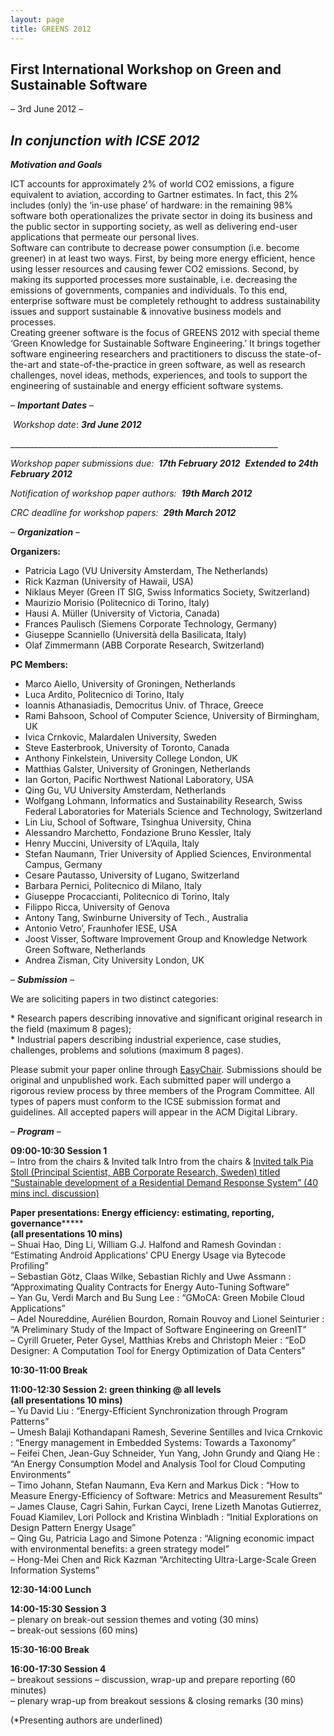 ```yaml
---
layout: page
title: GREENS 2012
---
```



First International Workshop on Green and Sustainable Software
--------------------------------------------------------------

– 3rd June 2012 –

_**In conjunction with ICSE 2012**_
-----------------------------------------------------------------------------------------------------------------------------------------

_**Motivation and Goals**_

ICT accounts for approximately 2% of world CO2 emissions, a figure equivalent to aviation, according to Gartner estimates. In fact, this 2% includes (only) the ‘in-use phase’ of hardware: in the remaining 98% software both operationalizes the private sector in doing its business and the public sector in supporting society, as well as delivering end-user applications that permeate our personal lives.  
Software can contribute to decrease power consumption (i.e. become greener) in at least two ways. First, by being more energy efficient, hence using lesser resources and causing fewer CO2 emissions. Second, by making its supported processes more sustainable, i.e. decreasing the emissions of governments, companies and individuals. To this end, enterprise software must be completely rethought to address sustainability issues and support sustainable & innovative business models and processes.  
Creating greener software is the focus of GREENS 2012 with special theme ‘Green Knowledge for Sustainable Software Engineering.’ It brings together software engineering researchers and practitioners to discuss the state-of-the-art and state-of-the-practice in green software, as well as research challenges, novel ideas, methods, experiences, and tools to support the engineering of sustainable and energy efficient software systems.

– _**Important Dates**_ –

 _Workshop date_: **_3rd June 2012_**

\_\_\_\_\_\_\_\_\_\_\_\_\_\_\_\_\_\_\_\_\_\_\_\_\_\_\_\_\_\_\_\_\_\_\_\_\_\_\_\_\_\_\_\_\_\_\_\_\_\_\_\_\_\_\_\_\_\_\_\_\_\_\_\_\_\_\_

_Workshop paper submissions due:  **17th February 2012**  **Extended to 24th February 2012**_

_Notification of workshop paper authors:  **19th March 2012**_

_CRC deadline for workshop papers:  **29th March 2012**_

– _**Organization**_ –

**Organizers:**

*   Patricia Lago (VU University Amsterdam, The Netherlands)
*   Rick Kazman (University of Hawaii, USA)
*   Niklaus Meyer (Green IT SIG, Swiss Informatics Society, Switzerland)
*   Maurizio Morisio (Politecnico di Torino, Italy)
*   Hausi A. Müller (University of Victoria, Canada)
*   Frances Paulisch (Siemens Corporate Technology, Germany)
*   Giuseppe Scanniello (Università della Basilicata, Italy)
*   Olaf Zimmermann (ABB Corporate Research, Switzerland)

**PC Members:**

*   Marco Aiello, University of Groningen, Netherlands
*   Luca Ardito, Politecnico di Torino, Italy
*   Ioannis Athanasiadis, Democritus Univ. of Thrace, Greece
*   Rami Bahsoon, School of Computer Science, University of Birmingham, UK
*   Ivica Crnkovic, Malardalen University, Sweden
*   Steve Easterbrook, University of Toronto, Canada
*   Anthony Finkelstein, University College London, UK
*   Matthias Galster, University of Groningen, Netherlands
*   Ian Gorton, Pacific Northwest National Laboratory, USA
*   Qing Gu, VU University Amsterdam, Netherlands
*   Wolfgang Lohmann, Informatics and Sustainability Research, Swiss Federal Laboratories for Materials Science and Technology, Switzerland
*   Lin Liu, School of Software, Tsinghua University, China
*   Alessandro Marchetto, Fondazione Bruno Kessler, Italy
*   Henry Muccini, University of L’Aquila, Italy
*   Stefan Naumann, Trier University of Applied Sciences, Environmental Campus, Germany
*   Cesare Pautasso, University of Lugano, Switzerland
*   Barbara Pernici, Politecnico di Milano, Italy
*   Giuseppe Procaccianti, Politecnico di Torino, Italy
*   Filippo Ricca, University of Genova
*   Antony Tang, Swinburne University of Tech., Australia
*   Antonio Vetro’, Fraunhofer IESE, USA
*   Joost Visser, Software Improvement Group and Knowledge Network Green Software, Netherlands
*   Andrea Zisman, City University London, UK

– _**Submission**_ –

We are soliciting papers in two distinct categories:

\* Research papers describing innovative and significant original research in the field (maximum 8 pages);  
\* Industrial papers describing industrial experience, case studies, challenges, problems and solutions (maximum 8 pages).

Please submit your paper online through [EasyChair](https://www.easychair.org/conferences/?conf=greens2012). Submissions should be original and unpublished work. Each submitted paper will undergo a rigorous review process by three members of the Program Committee. All types of papers must conform to the ICSE submission format and guidelines. All accepted papers will appear in the ACM Digital Library.

– _**Program**_ –

**09:00-10:30 Session 1**  
– Intro from the chairs & Invited talk Intro from the chairs & [Invited talk Pia Stoll (Principal Scientist, ABB Corporate Research, Sweden) titled “Sustainable development of a Residential Demand Response System” (40 mins incl. discussion)](http://greens.cs.vu.nl/previousEditionsOLD/KeyNotePiaStoll.pdf "Keynote Abstract")

**Paper presentations: Energy efficiency: estimating, reporting, governance****\***  
**(all presentations 10 mins)**  
– Shuai Hao, Ding Li, William G.J. Halfond and Ramesh Govindan : “Estimating Android Applications’ CPU Energy Usage via Bytecode Profiling”  
– Sebastian Götz, Claas Wilke, Sebastian Richly and Uwe Assmann : “Approximating Quality Contracts for Energy Auto-Tuning Software”  
– Yan Gu, Verdi March and Bu Sung Lee : “GMoCA: Green Mobile Cloud Applications”  
– Adel Noureddine, Aurélien Bourdon, Romain Rouvoy and Lionel Seinturier : “A Preliminary Study of the Impact of Software Engineering on GreenIT”  
– Cyrill Grueter, Peter Gysel, Matthias Krebs and Christoph Meier : “EoD Designer: A Computation Tool for Energy Optimization of Data Centers”

**10:30-11:00 Break**

**11:00-12:30 Session 2: green thinking @ all levels**  
**(all presentations 10 mins)**  
– Yu David Liu : “Energy-Efficient Synchronization through Program Patterns”  
– Umesh Balaji Kothandapani Ramesh, Severine Sentilles and Ivica Crnkovic : “Energy management in Embedded Systems: Towards a Taxonomy”  
– Feifei Chen, Jean-Guy Schneider, Yun Yang, John Grundy and Qiang He : “An Energy Consumption Model and Analysis Tool for Cloud Computing Environments”  
– Timo Johann, Stefan Naumann, Eva Kern and Markus Dick : “How to Measure Energy-Efficiency of Software: Metrics and Measurement Results”  
– James Clause, Cagri Sahin, Furkan Cayci, Irene Lizeth Manotas Gutierrez, Fouad Kiamilev, Lori Pollock and Kristina Winbladh : “Initial Explorations on Design Pattern Energy Usage”  
– Qing Gu, Patricia Lago and Simone Potenza : “Aligning economic impact with environmental benefits: a green strategy model”  
– Hong-Mei Chen and Rick Kazman “Architecting Ultra-Large-Scale Green Information Systems”

**12:30-14:00 Lunch**

**14:00-15:30 Session 3**  
– plenary on break-out session themes and voting (30 mins)  
– break-out sessions (60 mins)

**15:30-16:00 Break**

**16:00-17:30 Session 4**  
– breakout sessions – discussion, wrap-up and prepare reporting (60 minutes)  
– plenary wrap-up from breakout sessions & closing remarks (30 mins)

(\*Presenting authors are underlined)
